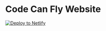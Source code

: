 # Code Can Fly Website

[![Deploy to Netlify](https://www.netlify.com/img/deploy/button.svg)](https://app.netlify.com/start/deploy?repository=https://github.com/gadus/ccf-website)
